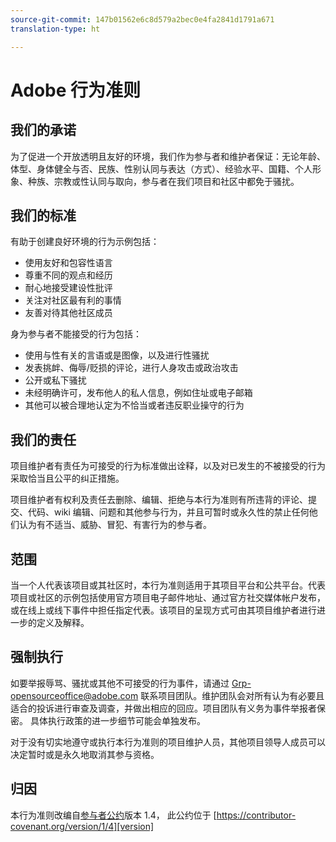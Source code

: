 ```yaml
---
source-git-commit: 147b01562e6c8d579a2bec0e4fa2841d1791a671
translation-type: ht

---
```

# Adobe 行为准则

## 我们的承诺

为了促进一个开放透明且友好的环境，我们作为参与者和维护者保证：无论年龄、体型、身体健全与否、民族、性别认同与表达（方式）、经验水平、国籍、个人形象、种族、宗教或性认同与取向，参与者在我们项目和社区中都免于骚扰。

## 我们的标准

有助于创建良好环境的行为示例包括：

* 使用友好和包容性语言
* 尊重不同的观点和经历
* 耐心地接受建设性批评
* 关注对社区最有利的事情
* 友善对待其他社区成员

身为参与者不能接受的行为包括：

* 使用与性有关的言语或是图像，以及进行性骚扰
* 发表挑衅、侮辱/贬损的评论，进行人身攻击或政治攻击
* 公开或私下骚扰
* 未经明确许可，发布他人的私人信息，例如住址或电子邮箱
* 其他可以被合理地认定为不恰当或者违反职业操守的行为

## 我们的责任

项目维护者有责任为可接受的行为标准做出诠释，以及对已发生的不被接受的行为采取恰当且公平的纠正措施。

项目维护者有权利及责任去删除、编辑、拒绝与本行为准则有所违背的评论、提交、代码、wiki 编辑、问题和其他参与行为，并且可暂时或永久性的禁止任何他们认为有不适当、威胁、冒犯、有害行为的参与者。

## 范围

当一个人代表该项目或其社区时，本行为准则适用于其项目平台和公共平台。代表项目或社区的示例包括使用官方项目电子邮件地址、通过官方社交媒体帐户发布，或在线上或线下事件中担任指定代表。该项目的呈现方式可由其项目维护者进行进一步的定义及解释。

## 强制执行

如要举报辱骂、骚扰或其他不可接受的行为事件，请通过 Grp-opensourceoffice@adobe.com 联系项目团队。维护团队会对所有认为有必要且适合的投诉进行审查及调查，并做出相应的回应。项目团队有义务为事件举报者保密。
具体执行政策的进一步细节可能会单独发布。

对于没有切实地遵守或执行本行为准则的项目维护人员，其他项目领导人成员可以决定暂时或是永久地取消其参与资格。

## 归因

本行为准则改编自[参与者公约][homepage]版本 1.4，
此公约位于 [https://contributor-covenant.org/version/1/4][version]

[homepage]: https://contributor-covenant.org
[version]: https://contributor-covenant.org/version/1/4/
